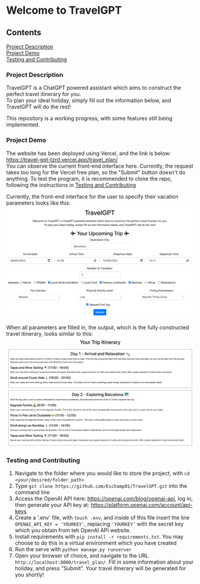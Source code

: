 # Welcome to TravelGPT

## Contents

[Project Description](#project-description) <br>
[Project Demo](#project-demo) <br>
[Testing and Contributing](#testing-and-contributing)

### Project Description

TravelGPT is a ChatGPT powered assistant which aims to construct the perfect travel itinerary for you. <br>
To plan your ideal holiday, simply fill out the information below, and TravelGPT will do the rest!

This repository is a working progress, with some features still being implemented.


### Project Demo

The website has been deployed using Vercel, and the link is below: <br>
https://travel-gpt-tzrd.vercel.app/travel_plan/ <br>
You can observe the current front-end interface here.
Currently, the request takes too long for the Vercel free plan, so the "Submit" button doesn't do anything.
To test the program, it is recommended to clone the repo, following the instructions in [Testing and Contributing](#testing-and-contributing)

Currently, the front-end interface for the user to specify their vacation parameters looks like this: <br>
![travel_gpt_initial_frontend](./img/travel_gpt_initial_frontend.jpg)

When all parameters are filled in, the output, which is the fully constructed travel itinerary, looks similar to this: <br>
![travel_gpt_initial_itinerary](./img/travel_gpt_initial_itinerary.jpg)


### Testing and Contributing

1. Navigate to the folder where you would like to store the project, with `cd <your/desired/folder_path>`
2. Type `git clone https://github.com/Eschamp01/TravelGPT.git` into the command line
3. Access the OpenAI API here: https://openai.com/blog/openai-api, log in, then generate your API key at: https://platform.openai.com/account/api-keys
4. Create a '.env' file, with `touch .env`, and inside of this file insert the line `OPENAI_API_KEY = 'YOURKEY'`, replacing `'YOURKEY'` with the secret key which you obtain from teh OpenAI API website.
5. Install requirements with `pip install -r requirements.txt`. You may choose to do this in a virtual environment which you have created
6. Run the serve with `python manage.py runserver`
7. Open your browser of choice, and navigate to the URL `http://localhost:8000/travel_plan/`. Fill in some information about your holiday, and press "Submit". Your travel itinerary will be generated for you shortly!

